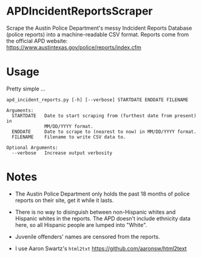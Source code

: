 APDIncidentReportsScraper
=========================

Scrape the Austin Police Department's messy Indcident Reports Database (police reports) into a machine-readable CSV format. Reports come from the official APD website: https://www.austintexas.gov/police/reports/index.cfm

# Usage

Pretty simple ...

`apd_incident_reports.py [-h] [--verbose] STARTDATE ENDDATE FILENAME`

    Arguments:
      STARTDATE   Date to start scraping from (furthest date from present) in
                  MM/DD/YYYY format.
      ENDDATE     Date to scrape to (nearest to now) in MM/DD/YYYY format.
      FILENAME    Filename to write CSV data to.

    Optional Arguments:
      --verbose   Increase output verbosity

# Notes

- The Austin Police Department only holds the past 18 months of police reports on their site, get it while it lasts.

- There is no way to disinguish between non-Hispanic whites and Hispanic whites in the reports. The APD doesn't include ethnicity data here, so all Hispanic people are lumped into "White".

- Juvenile offenders' names are censored from the reports.

- I use Aaron Swartz's `html2txt` https://github.com/aaronsw/html2text